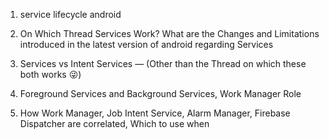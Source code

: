 1. service lifecycle android

1. On Which Thread Services Work? What are the Changes and Limitations introduced in the latest version of android regarding Services

1. Services vs Intent Services — (Other than the Thread on which these both works 😜)

1. Foreground Services and Background Services, Work Manager Role

1. How Work Manager, Job Intent Service, Alarm Manager, Firebase Dispatcher are correlated, Which to use when
